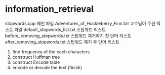 # information_retrieval

stopwords.cpp
메인 파일
Adventures_of_Huckleberry_Finn.txt
교수님이 주신 텍스트 파일
default_stopwords_list.txt
스탑워드 리스트
before_removing_stopwords.txt
스탑워드 제거하기 전 단어 리스트
after_removing_stopwords.txt
스탑워드 제거 후 단어 리스트

1. find frequency of the each characters
2. construct Huffman tree
3. construct Encode table
4. encode or decode the text (finish)
